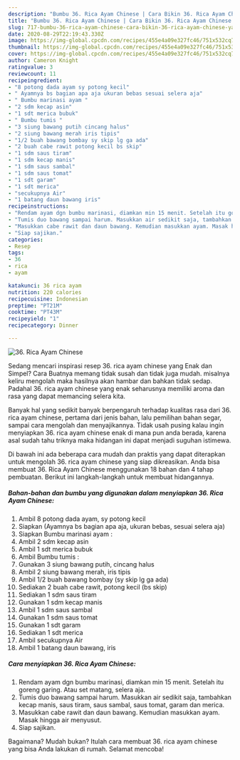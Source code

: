 ```yaml
---
description: "Bumbu 36. Rica Ayam Chinese | Cara Bikin 36. Rica Ayam Chinese Yang Menggugah Selera"
title: "Bumbu 36. Rica Ayam Chinese | Cara Bikin 36. Rica Ayam Chinese Yang Menggugah Selera"
slug: 717-bumbu-36-rica-ayam-chinese-cara-bikin-36-rica-ayam-chinese-yang-menggugah-selera
date: 2020-08-29T22:19:43.330Z
image: https://img-global.cpcdn.com/recipes/455e4a09e327fc46/751x532cq70/36-rica-ayam-chinese-foto-resep-utama.jpg
thumbnail: https://img-global.cpcdn.com/recipes/455e4a09e327fc46/751x532cq70/36-rica-ayam-chinese-foto-resep-utama.jpg
cover: https://img-global.cpcdn.com/recipes/455e4a09e327fc46/751x532cq70/36-rica-ayam-chinese-foto-resep-utama.jpg
author: Cameron Knight
ratingvalue: 3
reviewcount: 11
recipeingredient:
- "8 potong dada ayam sy potong kecil"
- " Ayamnya bs bagian apa aja ukuran bebas sesuai selera aja"
- " Bumbu marinasi ayam "
- "2 sdm kecap asin"
- "1 sdt merica bubuk"
- " Bumbu tumis "
- "3 siung bawang putih cincang halus"
- "2 siung bawang merah iris tipis"
- "1/2 buah bawang bombay sy skip lg ga ada"
- "2 buah cabe rawit potong kecil bs skip"
- "1 sdm saus tiram"
- "1 sdm kecap manis"
- "1 sdm saus sambal"
- "1 sdm saus tomat"
- "1 sdt garam"
- "1 sdt merica"
- "secukupnya Air"
- "1 batang daun bawang iris"
recipeinstructions:
- "Rendam ayam dgn bumbu marinasi, diamkan min 15 menit. Setelah itu goreng garing. Atau set matang, selera aja."
- "Tumis duo bawang sampai harum. Masukkan air sedikit saja, tambahkan kecap manis, saus tiram, saus sambal, saus tomat, garam dan merica."
- "Masukkan cabe rawit dan daun bawang. Kemudian masukkan ayam. Masak hingga air menyusut."
- "Siap sajikan."
categories:
- Resep
tags:
- 36
- rica
- ayam

katakunci: 36 rica ayam 
nutrition: 220 calories
recipecuisine: Indonesian
preptime: "PT21M"
cooktime: "PT43M"
recipeyield: "1"
recipecategory: Dinner

---
```



![36. Rica Ayam Chinese](https://img-global.cpcdn.com/recipes/455e4a09e327fc46/751x532cq70/36-rica-ayam-chinese-foto-resep-utama.jpg)

Sedang mencari inspirasi resep 36. rica ayam chinese yang Enak dan Simpel? Cara Buatnya memang tidak susah dan tidak juga mudah. misalnya keliru mengolah maka hasilnya akan hambar dan bahkan tidak sedap. Padahal 36. rica ayam chinese yang enak seharusnya memiliki aroma dan rasa yang dapat memancing selera kita.

Banyak hal yang sedikit banyak berpengaruh terhadap kualitas rasa dari 36. rica ayam chinese, pertama dari jenis bahan, lalu pemilihan bahan segar, sampai cara mengolah dan menyajikannya. Tidak usah pusing kalau ingin menyiapkan 36. rica ayam chinese enak di mana pun anda berada, karena asal sudah tahu triknya maka hidangan ini dapat menjadi suguhan istimewa.




Di bawah ini ada beberapa cara mudah dan praktis yang dapat diterapkan untuk mengolah 36. rica ayam chinese yang siap dikreasikan. Anda bisa membuat 36. Rica Ayam Chinese menggunakan 18 bahan dan 4 tahap pembuatan. Berikut ini langkah-langkah untuk membuat hidangannya.

<!--inarticleads1-->

##### Bahan-bahan dan bumbu yang digunakan dalam menyiapkan 36. Rica Ayam Chinese:

1. Ambil 8 potong dada ayam, sy potong kecil
1. Siapkan  (Ayamnya bs bagian apa aja, ukuran bebas, sesuai selera aja)
1. Siapkan  Bumbu marinasi ayam :
1. Ambil 2 sdm kecap asin
1. Ambil 1 sdt merica bubuk
1. Ambil  Bumbu tumis :
1. Gunakan 3 siung bawang putih, cincang halus
1. Ambil 2 siung bawang merah, iris tipis
1. Ambil 1/2 buah bawang bombay (sy skip lg ga ada)
1. Sediakan 2 buah cabe rawit, potong kecil (bs skip)
1. Sediakan 1 sdm saus tiram
1. Gunakan 1 sdm kecap manis
1. Ambil 1 sdm saus sambal
1. Gunakan 1 sdm saus tomat
1. Gunakan 1 sdt garam
1. Sediakan 1 sdt merica
1. Ambil secukupnya Air
1. Ambil 1 batang daun bawang, iris




<!--inarticleads2-->

##### Cara menyiapkan 36. Rica Ayam Chinese:

1. Rendam ayam dgn bumbu marinasi, diamkan min 15 menit. Setelah itu goreng garing. Atau set matang, selera aja.
1. Tumis duo bawang sampai harum. Masukkan air sedikit saja, tambahkan kecap manis, saus tiram, saus sambal, saus tomat, garam dan merica.
1. Masukkan cabe rawit dan daun bawang. Kemudian masukkan ayam. Masak hingga air menyusut.
1. Siap sajikan.




Bagaimana? Mudah bukan? Itulah cara membuat 36. rica ayam chinese yang bisa Anda lakukan di rumah. Selamat mencoba!
